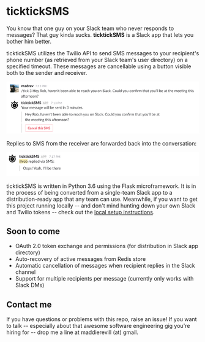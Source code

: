 # ticktickSMS

You know that one guy on your Slack team who never responds to messages? That guy kinda sucks. **ticktickSMS** is a Slack app that lets you bother him better.

ticktickSMS utilizes the Twilio API to send SMS messages to your recipient's phone number (as retrieved from your Slack team's user directory) on a specified timeout. These messages are cancellable using a button visible both to the sender and receiver.

![from_slack](https://github.com/madrev/ticktickSMS/blob/master/docs/screenshots/from_slack.png)

Replies to SMS from the receiver are forwarded back into the conversation:

![to_slack](https://github.com/madrev/ticktickSMS/blob/master/docs/screenshots/to_slack.png)

ticktickSMS is written in Python 3.6 using the Flask microframework. It is in the process of being converted from a single-team Slack app to a distribution-ready app that any team can use. Meanwhile, if you want to get this project running locally -- and don't mind hunting down your own Slack and Twilio tokens -- check out the [local setup instructions](./docs/local_setup.md).

## Soon to come
* OAuth 2.0 token exchange and permissions (for distribution in Slack app directory)
* Auto-recovery of active messages from Redis store
* Automatic cancellation of messages when recipient replies in the Slack channel
* Support for multiple recipients per message (currently only works with Slack DMs)

## Contact me
If you have questions or problems with this repo, raise an issue! If you want to talk -- especially about that awesome software engineering gig you're hiring for -- drop me a line at maddierevill (at) gmail.
